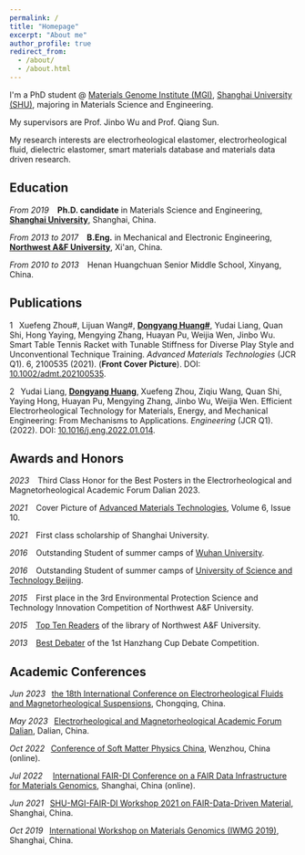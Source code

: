 ```yaml
---
permalink: /
title: "Homepage"
excerpt: "About me"
author_profile: true
redirect_from: 
  - /about/
  - /about.html
---
```


I'm a PhD student @ [Materials Genome Institute (MGI)](https://mgi.shu.edu.cn/), [Shanghai University (SHU)](https://www.shu.edu.cn/), majoring in Materials Science and Engineering. 

My supervisors are Prof. Jinbo Wu and Prof. Qiang Sun.

My research interests are electrorheological elastomer, electrorheological fluid, dielectric elastomer, smart materials database and materials data driven research.




Education
------
*From 2019* &ensp; **Ph.D. candidate** in Materials Science and Engineering, [**Shanghai University**](https://www.shu.edu.cn), Shanghai, China.

*From 2013 to 2017* &ensp; **B.Eng.** in Mechanical and Electronic Engineering, [**Northwest A&F University**](https://www.nwafu.edu.cn), Xi'an, China.

*From 2010 to 2013* &ensp; Henan Huangchuan Senior Middle School, Xinyang, China.

Publications
------
1 &ensp;Xuefeng Zhou#, Lijuan Wang#, **<u>Dongyang Huang#</u>**, Yudai Liang, Quan Shi, Hong Yaying, Mengying Zhang, Huayan Pu, Weijia Wen, Jinbo Wu. Smart Table Tennis Racket with Tunable Stiffness for Diverse Play Style and Unconventional Technique Training. *Advanced Materials Technologies* (JCR Q1). 6, 2100535 (2021). (**Front Cover Picture**). DOI: [10.1002/admt.202100535](https://doi.org/10.1002/admt.202100535).

2 &ensp;Yudai Liang, **<u>Dongyang Huang</u>**, Xuefeng Zhou, Ziqiu Wang, Quan Shi, Yaying Hong, Huayan Pu, Mengying Zhang, Jinbo Wu, Weijia Wen. Efficient Electrorheological Technology for Materials, Energy, and Mechanical Engineering: From Mechanisms to Applications. *Engineering* (JCR Q1). (2022). DOI: [10.1016/j.eng.2022.01.014](https://doi.org/10.1016/j.eng.2022.01.014).

Awards and Honors
------
*2023* &ensp; Third Class Honor for the Best Posters in the Electrorheological and Magnetorheological Academic Forum Dalian 2023.

*2021* &ensp; Cover Picture of [Advanced Materials Technologies](https://onlinelibrary.wiley.com/toc/2365709x/2021/6/10), Volume 6, Issue 10. 

*2021* &ensp; First class scholarship of Shanghai University.

*2016* &ensp; Outstanding Student of summer camps of [Wuhan University](https://www.whu.edu.cn/).

*2016* &ensp; Outstanding Student of summer camps of [University of Science and Technology Beijing](https://www.ustb.edu.cn/). 

*2015* &ensp; First place in the 3rd Environmental Protection Science and Technology Innovation Competition of Northwest A&F University. 

*2015* &ensp; [Top Ten Readers](https://oldlib.nwsuaf.edu.cn/dzpx/283009.htm) of the library of Northwest A&F University. 

*2013* &ensp; [Best Debater](https://news.nwafu.edu.cn/xstdx/fc748ac3f10b4a0fbd48e1ac2b249b7a.htm) of the 1st Hanzhang Cup Debate Competition. 

Academic Conferences
------
*Jun 2023*&ensp; [the 18th International Conference on Electrorheological Fluids and Magnetorheological Suspensions](https://ermr2023.aconf.org/),  Chongqing, China. 

*May 2023*&ensp; [Electrorheological and Magnetorheological Academic Forum Dalian](https://cstam.org.cn/article/16778185154490368.html), Dalian, China.

*Oct 2022*&ensp; [Conference of Soft Matter Physics China](http://softmat2021.cpsjournals.cn/index.php?m=82), Wenzhou, China (online). 

*Jul 2022*&ensp;&ensp; [International FAIR-DI Conference on a FAIR Data Infrastructure for Materials Genomics](https://mgi.shu.edu.cn/info/1063/3062.htm), Shanghai, China (online). 

*Jun 2021*&ensp; [SHU-MGI-FAIR-DI Workshop 2021 on FAIR-Data-Driven Material](https://www.fair-di.eu/events/workshop-louvain-2021/louvain-2021-home), Shanghai, China.

*Oct 2019*&ensp; [International Workshop on Materials Genomics (IWMG 2019)](https://mgi.shu.edu.cn/info/1063/1766.htm), Shanghai, China. 

